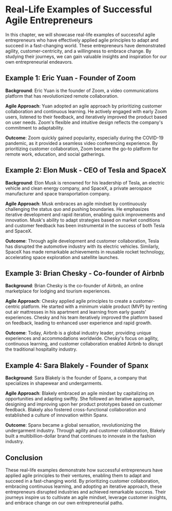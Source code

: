 Real-Life Examples of Successful Agile Entrepreneurs
=============================================================

In this chapter, we will showcase real-life examples of successful agile entrepreneurs who have effectively applied agile principles to adapt and succeed in a fast-changing world. These entrepreneurs have demonstrated agility, customer-centricity, and a willingness to embrace change. By studying their journeys, we can gain valuable insights and inspiration for our own entrepreneurial endeavors.

Example 1: Eric Yuan - Founder of Zoom
--------------------------------------

**Background**: Eric Yuan is the founder of Zoom, a video communications platform that has revolutionized remote collaboration.

**Agile Approach**: Yuan adopted an agile approach by prioritizing customer collaboration and continuous learning. He actively engaged with early Zoom users, listened to their feedback, and iteratively improved the product based on user needs. Zoom's flexible and intuitive design reflects the company's commitment to adaptability.

**Outcome**: Zoom quickly gained popularity, especially during the COVID-19 pandemic, as it provided a seamless video conferencing experience. By prioritizing customer collaboration, Zoom became the go-to platform for remote work, education, and social gatherings.

Example 2: Elon Musk - CEO of Tesla and SpaceX
----------------------------------------------

**Background**: Elon Musk is renowned for his leadership of Tesla, an electric vehicle and clean energy company, and SpaceX, a private aerospace manufacturer and space transportation company.

**Agile Approach**: Musk embraces an agile mindset by continuously challenging the status quo and pushing boundaries. He emphasizes iterative development and rapid iteration, enabling quick improvements and innovation. Musk's ability to adapt strategies based on market conditions and customer feedback has been instrumental in the success of both Tesla and SpaceX.

**Outcome**: Through agile development and customer collaboration, Tesla has disrupted the automotive industry with its electric vehicles. Similarly, SpaceX has made remarkable achievements in reusable rocket technology, accelerating space exploration and satellite launches.

Example 3: Brian Chesky - Co-founder of Airbnb
----------------------------------------------

**Background**: Brian Chesky is the co-founder of Airbnb, an online marketplace for lodging and tourism experiences.

**Agile Approach**: Chesky applied agile principles to create a customer-centric platform. He started with a minimum viable product (MVP) by renting out air mattresses in his apartment and learning from early guests' experiences. Chesky and his team iteratively improved the platform based on feedback, leading to enhanced user experience and rapid growth.

**Outcome**: Today, Airbnb is a global industry leader, providing unique experiences and accommodations worldwide. Chesky's focus on agility, continuous learning, and customer collaboration enabled Airbnb to disrupt the traditional hospitality industry.

Example 4: Sara Blakely - Founder of Spanx
------------------------------------------

**Background**: Sara Blakely is the founder of Spanx, a company that specializes in shapewear and undergarments.

**Agile Approach**: Blakely embraced an agile mindset by capitalizing on opportunities and adapting swiftly. She followed an iterative approach, designing and improving upon her product prototypes based on customer feedback. Blakely also fostered cross-functional collaboration and established a culture of innovation within Spanx.

**Outcome**: Spanx became a global sensation, revolutionizing the undergarment industry. Through agility and customer collaboration, Blakely built a multibillion-dollar brand that continues to innovate in the fashion industry.

Conclusion
----------

These real-life examples demonstrate how successful entrepreneurs have applied agile principles to their ventures, enabling them to adapt and succeed in a fast-changing world. By prioritizing customer collaboration, embracing continuous learning, and adopting an iterative approach, these entrepreneurs disrupted industries and achieved remarkable success. Their journeys inspire us to cultivate an agile mindset, leverage customer insights, and embrace change on our own entrepreneurial paths.
